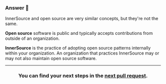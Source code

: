 ### Answer :crystal_ball:

InnerSource and open source are very similar concepts, but they're not the same.

**Open source** software is public and typically accepts contributions from outside of an organization.

**InnerSource** is the practice of adopting open source patterns internally within your organization. An organization that practices InnerSource may or may not also maintain open source software.

<hr>
<h3 align="center">You can find your next steps in the <a href="{{ url }}">next pull request</a>.</h3>